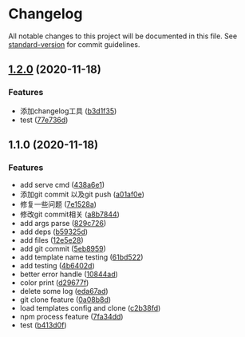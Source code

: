 # Changelog

All notable changes to this project will be documented in this file. See [standard-version](https://github.com/conventional-changelog/standard-version) for commit guidelines.

## [1.2.0](https://github.com/tb-fed/tb-cli/compare/v1.1.0...v1.2.0) (2020-11-18)


### Features

* 添加changelog工具 ([b3d1f35](https://github.com/tb-fed/tb-cli/commit/b3d1f35fe65b83d4fcfe8656a743294e3e0b8b8b))
* test ([77e736d](https://github.com/tb-fed/tb-cli/commit/77e736d7cf9e4735b3003811b9daa1b680063d6d))

## 1.1.0 (2020-11-18)


### Features

*  add serve cmd ([438a6e1](https://github.com/tb-fed/tb-cli/commit/438a6e1546f42396febb6b8e50db895af57bc895))
* 添加git commit 以及git push ([a01af0e](https://github.com/tb-fed/tb-cli/commit/a01af0efff07f898cf1f01b637002102e51d60e5))
* 修复一些问题 ([7e1528a](https://github.com/tb-fed/tb-cli/commit/7e1528a17d00afb2ea59c3c6df74509b1d805c66))
* 修改git commit相关 ([a8b7844](https://github.com/tb-fed/tb-cli/commit/a8b78441251ed37254af41193c1c348932ab6ddf))
* add args parse ([829c726](https://github.com/tb-fed/tb-cli/commit/829c726e3e316841f75fd0d70f06a691f2ce4b7b))
* add deps ([b59325d](https://github.com/tb-fed/tb-cli/commit/b59325db3a669153774f69fb075b9d6f16e92992))
* add files ([12e5e28](https://github.com/tb-fed/tb-cli/commit/12e5e2818a449c7ee8ae4450124122c1e61802ef))
* add git commit ([5eb8959](https://github.com/tb-fed/tb-cli/commit/5eb8959327a5768b626eb521d91045cfa9ee750a))
* add template name testing ([61bd522](https://github.com/tb-fed/tb-cli/commit/61bd52275f3896c269c0da65b236f3cea07c9580))
* add testing ([4b6402d](https://github.com/tb-fed/tb-cli/commit/4b6402dffff74e1e9145467d5e0c62c4773b9909))
* better error handle ([10844ad](https://github.com/tb-fed/tb-cli/commit/10844ad9a6935be01f5894e0d1443ead4a11a4ca))
* color print ([d29677f](https://github.com/tb-fed/tb-cli/commit/d29677fa62f3784a18471aa771420f6a155249c6))
* delete some log ([eda67ad](https://github.com/tb-fed/tb-cli/commit/eda67ad9dcde20c8cdc83e1d849c545ec81e8a3f))
* git clone feature ([0a08b8d](https://github.com/tb-fed/tb-cli/commit/0a08b8db73e293b0569109af179677724b07ddd7))
* load templates config and clone ([c2b38fd](https://github.com/tb-fed/tb-cli/commit/c2b38fde202874288f9612a9498a7f4eb4872242))
* npm process feature ([7fa34dd](https://github.com/tb-fed/tb-cli/commit/7fa34dd76fc2b69b301ea1b4e11da60aae268b3d))
* test ([b413d0f](https://github.com/tb-fed/tb-cli/commit/b413d0fa8d85ed66992cb5192ab2d97114ee2441))
